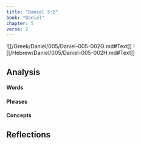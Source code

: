 ```yaml
---
title: "Daniel 5:2"
book: "Daniel"
chapter: 5
verse: 2
---
```

![[/Greek/Daniel/005/Daniel-005-002G.md#Text]]
![[/Hebrew/Daniel/005/Daniel-005-002H.md#Text]]

## Analysis

#### Words

#### Phrases

#### Concepts

## Reflections

